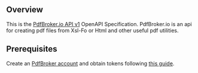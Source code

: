 ## Overview
This is the [PdfBroker.io API v1](https://www.pdfbroker.io/docs) OpenAPI Specification. PdfBroker.io is an api for creating pdf files from Xsl-Fo or Html and other useful pdf utilities.
## Prerequisites

 Create an [PdfBroker account](https://www.pdfbroker.io/) and obtain tokens following  [this guide](https://www.pdfbroker.io/docs/authentication).
